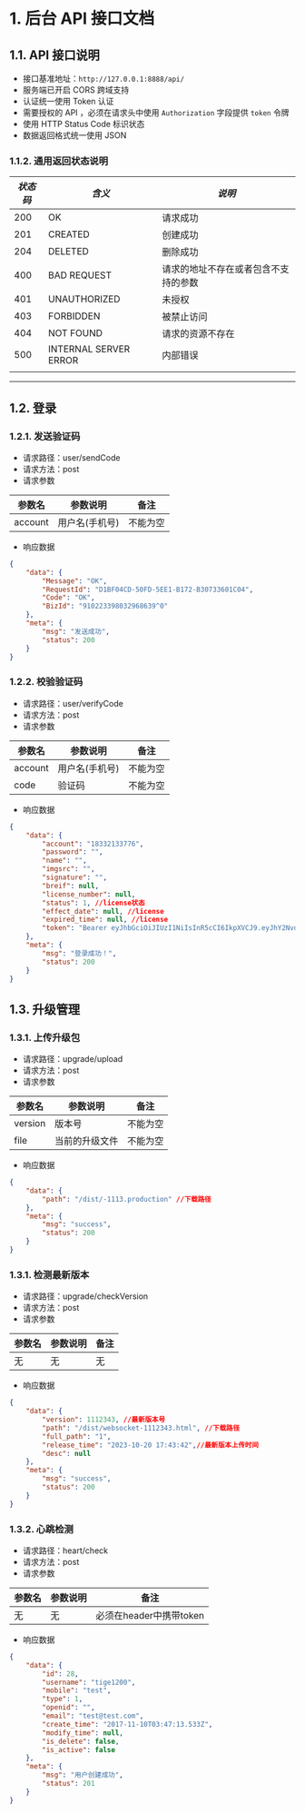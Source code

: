 # 1. 后台 API 接口文档

## 1.1. API  接口说明

- 接口基准地址：`http://127.0.0.1:8888/api/`
- 服务端已开启 CORS 跨域支持
- 认证统一使用 Token 认证
- 需要授权的 API ，必须在请求头中使用 `Authorization` 字段提供 `token` 令牌
- 使用 HTTP Status Code 标识状态
- 数据返回格式统一使用 JSON


### 1.1.2. 通用返回状态说明

| *状态码* | *含义*                | *说明*                                              |
| -------- | --------------------- | --------------------------------------------------- |
| 200      | OK                    | 请求成功                                            |
| 201      | CREATED               | 创建成功                                            |
| 204      | DELETED               | 删除成功                                            |
| 400      | BAD REQUEST           | 请求的地址不存在或者包含不支持的参数                |
| 401      | UNAUTHORIZED          | 未授权                                              |
| 403      | FORBIDDEN             | 被禁止访问                                          |
| 404      | NOT FOUND             | 请求的资源不存在                                    |
| 500      | INTERNAL SERVER ERROR | 内部错误                                            |
|          |                       |                                                     |

------

## 1.2. 登录

### 1.2.1. 发送验证码

- 请求路径：user/sendCode
- 请求方法：post
- 请求参数

| 参数名   | 参数说明 | 备注     |
| -------- | -------- | -------- |
| account | 用户名(手机号) | 不能为空 |

- 响应数据

```json
{
    "data": {
        "Message": "OK",
        "RequestId": "D1BF04CD-50FD-5EE1-B172-B30733601C04",
        "Code": "OK",
        "BizId": "910223398032968639^0"
    },
    "meta": {
        "msg": "发送成功",
        "status": 200
    }
}
```

### 1.2.2. 校验验证码

- 请求路径：user/verifyCode
- 请求方法：post
- 请求参数

| 参数名   | 参数说明 | 备注     |
| -------- | -------- | -------- |
| account | 用户名(手机号) | 不能为空 |
| code | 验证码 | 不能为空 |
- 响应数据

```json
{
    "data": {
        "account": "18332133776",
        "password": "",
        "name": "",
        "imgsrc": "",
        "signature": "",
        "breif": null,
        "license_number": null,
        "status": 1, //license状态
        "effect_date": null, //license
        "expired_time": null, //license
        "token": "Bearer eyJhbGciOiJIUzI1NiIsInR5cCI6IkpXVCJ9.eyJhY2NvdW50IjoiMTgzMzIxMzM3NzYiLCJwYXNzd29yZCI6IiIsIm5hbWUiOiIiLCJpbWdzcmMiOiIiLCJzaWduYXR1cmUiOiIiLCJicmVpZiI6bnVsbCwibGljZW5zZV9udW1iZXIiOm51bGwsInN0YXR1cyI6MSwiZWZmZWN0X2RhdGUiOm51bGwsImV4cGlyZWRfdGltZSI6bnVsbCwiaWF0IjoxNjk4MDMzMTU3LCJleHAiOjE2OTgxMTk1NTd9.P7GyhWTyUw_TavbP6vWtSpGfOonmDMNMnoieR3bpuJA" //用于心跳
    },
    "meta": {
        "msg": "登录成功！",
        "status": 200
    }
}
```

## 1.3. 升级管理

### 1.3.1. 上传升级包

- 请求路径：upgrade/upload
- 请求方法：post
- 请求参数

| 参数名   | 参数说明     | 备注     |
| -------- | ------------ | -------- |
| version    | 版本号     | 不能为空 |
| file  | 当前的升级文件     | 不能为空 |


- 响应数据

```json
{
    "data": {
        "path": "/dist/-1113.production" //下载路径
    },
    "meta": {
        "msg": "success",
        "status": 200
    }
}
```

### 1.3.1. 检测最新版本

- 请求路径：upgrade/checkVersion
- 请求方法：post
- 请求参数

| 参数名   | 参数说明     | 备注     |
| -------- | ------------ | -------- |
| 无    | 无     | 无 |



- 响应数据

```json
{
    "data": {
        "version": 1112343, //最新版本号
        "path": "/dist/websocket-1112343.html", //下载路径
        "full_path": "1",
        "release_time": "2023-10-20 17:43:42",//最新版本上传时间
        "desc": null
    },
    "meta": {
        "msg": "success",
        "status": 200
    }
}
```

### 1.3.2. 心跳检测

- 请求路径：heart/check
- 请求方法：post
- 请求参数

| 参数名   | 参数说明 | 备注     |
| -------- | -------- | -------- |
| 无 | 无 | 必须在header中携带token |



- 响应数据

```json
{
    "data": {
        "id": 28,
        "username": "tige1200",
        "mobile": "test",
        "type": 1,
        "openid": "",
        "email": "test@test.com",
        "create_time": "2017-11-10T03:47:13.533Z",
        "modify_time": null,
        "is_delete": false,
        "is_active": false
    },
    "meta": {
        "msg": "用户创建成功",
        "status": 201
    }
}
```